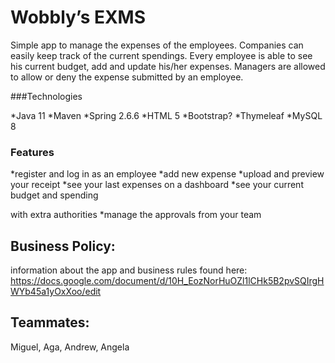 # Wobbly’s EXMS

Simple app to manage the expenses of the employees. 
Companies can easily keep track of the current spendings. Every employee is able to see his current budget, add and update his/her expenses. Managers are allowed to allow or deny the expense submitted by an employee.

###Technologies

*Java 11
*Maven
*Spring 2.6.6
*HTML 5
*Bootstrap?
*Thymeleaf
*MySQL 8


### Features

*register and log in as an employee
*add new expense
*upload and preview your receipt
*see your last expenses on a dashboard
*see your current budget and spending

with extra authorities
*manage the approvals from your team


## Business Policy:
information about the app and business rules found here:
https://docs.google.com/document/d/10H_EozNorHuOZl1lCHk5B2pvSQIrgHWYb45a1yOxXoo/edit 

## Teammates:
Miguel,
Aga,
Andrew,
Angela 
